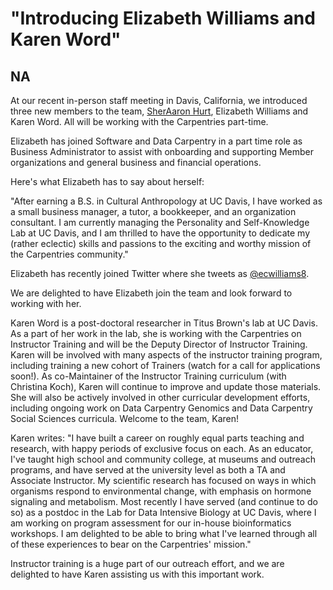 # "Introducing Elizabeth Williams and Karen Word"
## NA


At our recent in-person staff meeting in Davis, California, we introduced three new members to the team, [SherAaron Hurt](https://software-carpentry.org/blog/2017/09/announce-sher.html), Elizabeth Williams and Karen Word. All will be working with the Carpentries part-time.

Elizabeth has joined Software and Data Carpentry in a part time role as Business Administrator to assist with onboarding and supporting Member organizations and general business and financial operations.

Here's what Elizabeth has to say about herself: 

"After earning a B.S. in Cultural Anthropology at UC Davis, I have worked as a small business manager, a tutor, a bookkeeper, and an organization consultant. 
I am currently managing the Personality and Self-Knowledge Lab at UC Davis, and I am thrilled to have the opportunity to dedicate my (rather eclectic) 
skills and passions to the exciting and worthy mission of the Carpentries community." 

Elizabeth has recently joined Twitter where she tweets as [@ecwilliams8](https://twitter.com/ecwilliams8).

We are delighted to have Elizabeth join the team and look forward to working with her. 

Karen Word is a post-doctoral researcher in Titus Brown's lab at UC Davis. As a part of her work in the lab, she is working with the Carpentries on Instructor 
Training and will be the Deputy Director of Instructor Training. Karen will be involved with many aspects of the instructor training program, 
including training a new cohort of Trainers (watch for a call for applications soon!). As co-Maintainer of the Instructor Training curriculum 
(with Christina Koch), Karen will continue to improve and update those materials. She will also be actively involved in other 
curricular development efforts, including ongoing work on Data Carpentry Genomics and Data Carpentry Social Sciences curricula. Welcome to the team, Karen!

Karen writes: "I have built a career on roughly equal parts teaching and research, with happy periods of exclusive focus on each. As an educator, I've taught high school and 
community college, at museums and outreach programs, and have served at the university level as both a TA and Associate Instructor. My 
scientific research has focused on ways in which organisms respond to environmental change, with emphasis on hormone signaling and metabolism. 
Most recently I have served (and continue to do so) as a postdoc in the Lab for Data Intensive Biology at UC Davis, where I am working on program 
assessment for our in-house bioinformatics workshops. I am delighted to be able to bring what I've learned through all of these experiences to bear on the Carpentries' mission."

Instructor training is a huge part of our outreach effort, and we are delighted to have Karen assisting us with this important work.
